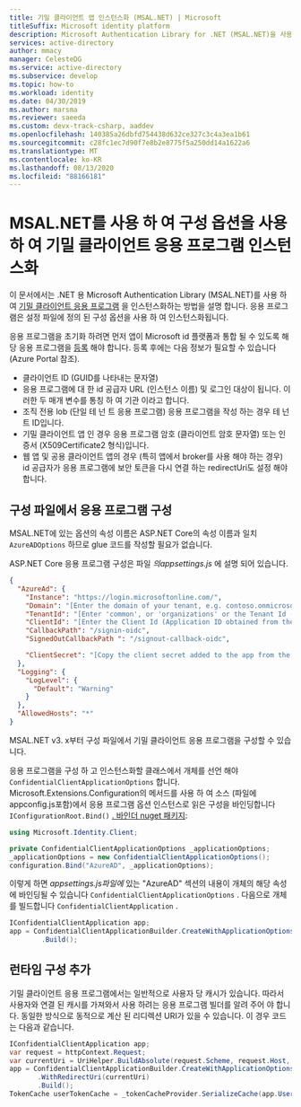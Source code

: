 ```yaml
---
title: 기밀 클라이언트 앱 인스턴스화 (MSAL.NET) | Microsoft
titleSuffix: Microsoft identity platform
description: Microsoft Authentication Library for .NET (MSAL.NET)을 사용 하 여 구성 옵션을 사용 하 여 기밀 클라이언트 응용 프로그램을 인스턴스화하는 방법에 대해 알아봅니다.
services: active-directory
author: mmacy
manager: CelesteDG
ms.service: active-directory
ms.subservice: develop
ms.topic: how-to
ms.workload: identity
ms.date: 04/30/2019
ms.author: marsma
ms.reviewer: saeeda
ms.custom: devx-track-csharp, aaddev
ms.openlocfilehash: 140385a26dbfd754438d632ce327c3c4a3ea1b61
ms.sourcegitcommit: c28fc1ec7d90f7e8b2e8775f5a250dd14a1622a6
ms.translationtype: MT
ms.contentlocale: ko-KR
ms.lasthandoff: 08/13/2020
ms.locfileid: "88166181"
---
```

# <a name="instantiate-a-confidential-client-application-with-configuration-options-using-msalnet"></a>MSAL.NET를 사용 하 여 구성 옵션을 사용 하 여 기밀 클라이언트 응용 프로그램 인스턴스화

이 문서에서는 .NET 용 Microsoft Authentication Library (MSAL.NET)를 사용 하 여 [기밀 클라이언트 응용 프로그램](msal-client-applications.md) 을 인스턴스화하는 방법을 설명 합니다.  응용 프로그램은 설정 파일에 정의 된 구성 옵션을 사용 하 여 인스턴스화됩니다.

응용 프로그램을 초기화 하려면 먼저 앱이 Microsoft id 플랫폼과 통합 될 수 있도록 해당 응용 프로그램을 [등록](quickstart-register-app.md) 해야 합니다. 등록 후에는 다음 정보가 필요할 수 있습니다 (Azure Portal 참조).

- 클라이언트 ID (GUID를 나타내는 문자열)
- 응용 프로그램에 대 한 id 공급자 URL (인스턴스 이름) 및 로그인 대상이 됩니다. 이러한 두 매개 변수를 통칭 하 여 기관 이라고 합니다.
- 조직 전용 lob (단일 테 넌 트 응용 프로그램) 응용 프로그램을 작성 하는 경우 테 넌 트 ID입니다.
- 기밀 클라이언트 앱 인 경우 응용 프로그램 암호 (클라이언트 암호 문자열) 또는 인증서 (X509Certificate2 형식)입니다.
- 웹 앱 및 공용 클라이언트 앱의 경우 (특히 앱에서 broker를 사용 해야 하는 경우) id 공급자가 응용 프로그램에 보안 토큰을 다시 연결 하는 redirectUri도 설정 해야 합니다.

## <a name="configure-the-application-from-the-config-file"></a>구성 파일에서 응용 프로그램 구성
MSAL.NET에 있는 옵션의 속성 이름은 ASP.NET Core의 속성 이름과 일치 `AzureADOptions` 하므로 glue 코드를 작성할 필요가 없습니다.

ASP.NET Core 응용 프로그램 구성은 파일 *의appsettings.js* 에 설명 되어 있습니다.

```json
{
  "AzureAd": {
    "Instance": "https://login.microsoftonline.com/",
    "Domain": "[Enter the domain of your tenant, e.g. contoso.onmicrosoft.com]",
    "TenantId": "[Enter 'common', or 'organizations' or the Tenant Id (Obtained from the Azure portal. Select 'Endpoints' from the 'App registrations' blade and use the GUID in any of the URLs), e.g. da41245a5-11b3-996c-00a8-4d99re19f292]",
    "ClientId": "[Enter the Client Id (Application ID obtained from the Azure portal), e.g. ba74781c2-53c2-442a-97c2-3d60re42f403]",
    "CallbackPath": "/signin-oidc",
    "SignedOutCallbackPath ": "/signout-callback-oidc",

    "ClientSecret": "[Copy the client secret added to the app from the Azure portal]"
  },
  "Logging": {
    "LogLevel": {
      "Default": "Warning"
    }
  },
  "AllowedHosts": "*"
}
```

MSAL.NET v3. x부터 구성 파일에서 기밀 클라이언트 응용 프로그램을 구성할 수 있습니다.

응용 프로그램을 구성 하 고 인스턴스화할 클래스에서 개체를 선언 해야 `ConfidentialClientApplicationOptions` 합니다.  Microsoft.Extensions.Configuration의 메서드를 사용 하 여 소스 (파일에 appconfig.js포함)에서 응용 프로그램 옵션 인스턴스로 읽은 구성을 바인딩합니다 `IConfigurationRoot.Bind()` [. 바인더 nuget 패키지](https://www.nuget.org/packages/Microsoft.Extensions.Configuration.Binder):

```csharp
using Microsoft.Identity.Client;

private ConfidentialClientApplicationOptions _applicationOptions;
_applicationOptions = new ConfidentialClientApplicationOptions();
configuration.Bind("AzureAD", _applicationOptions);
```

이렇게 하면 *appsettings.js파일에* 있는 "AzureAD" 섹션의 내용이 개체의 해당 속성에 바인딩될 수 있습니다 `ConfidentialClientApplicationOptions` .  다음으로 개체를 빌드합니다 `ConfidentialClientApplication` .

```csharp
IConfidentialClientApplication app;
app = ConfidentialClientApplicationBuilder.CreateWithApplicationOptions(_applicationOptions)
        .Build();
```

## <a name="add-runtime-configuration"></a>런타임 구성 추가
기밀 클라이언트 응용 프로그램에서는 일반적으로 사용자 당 캐시가 있습니다. 따라서 사용자와 연결 된 캐시를 가져와서 사용 하려는 응용 프로그램 빌더를 알려 주어 야 합니다. 동일한 방식으로 동적으로 계산 된 리디렉션 URI가 있을 수 있습니다. 이 경우 코드는 다음과 같습니다.

```csharp
IConfidentialClientApplication app;
var request = httpContext.Request;
var currentUri = UriHelper.BuildAbsolute(request.Scheme, request.Host, request.PathBase, _azureAdOptions.CallbackPath ?? string.Empty);
app = ConfidentialClientApplicationBuilder.CreateWithApplicationOptions(_applicationOptions)
       .WithRedirectUri(currentUri)
       .Build();
TokenCache userTokenCache = _tokenCacheProvider.SerializeCache(app.UserTokenCache,httpContext, claimsPrincipal);
```

